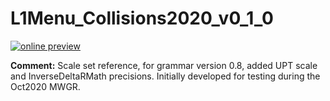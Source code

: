 # L1Menu_Collisions2020_v0_1_0

[![online preview](https://img.shields.io/badge/Online%20preview-click%20here-blue)](https://htmlpreview.github.io/?https://raw.githubusercontent.com/cms-l1-dpg/L1MenuRun3/master/official/L1Menu_Collisions2020_v0_1_0/L1Menu_Collisions2020_v0_1_0.html)

**Comment:** Scale set reference, for grammar version 0.8, added UPT scale and InverseDeltaRMath precisions. Initially developed for testing during the Oct2020 MWGR.
